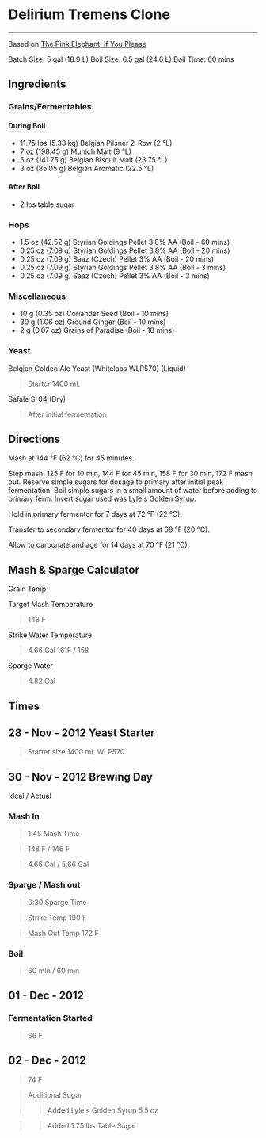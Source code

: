 # Delirium Tremens Clone
-----------------------
Based on [The Pink Elephant, If You Please](http://brewedbyus.com/recipes/57-the-pink-elephant-if-you-please/)

Batch Size: 5 gal (18.9 L) Boil Size: 6.5 gal (24.6 L) Boil Time: 60 mins

## Ingredients

### Grains/Fermentables

#### During Boil
* 11.75 lbs (5.33 kg) Belgian Pilsner 2-Row (2 °L)
* 7 oz (198.45 g) Munich Malt (9 °L)
* 5 oz (141.75 g) Belgian Biscuit Malt (23.75 °L)
* 3 oz (85.05 g) Belgian Aromatic (22.5 °L)

#### After Boil
* 2 lbs table sugar

### Hops

* 1.5 oz (42.52 g) Styrian Goldings Pellet 3.8% AA (Boil - 60 mins)
* 0.25 oz (7.09 g) Styrian Goldings Pellet 3.8% AA (Boil - 20 mins)
* 0.25 oz (7.09 g) Saaz (Czech) Pellet 3% AA (Boil - 20 mins)
* 0.25 oz (7.09 g) Styrian Goldings Pellet 3.8% AA (Boil - 3 mins)
* 0.25 oz (7.09 g) Saaz (Czech) Pellet 3% AA (Boil - 3 mins)

### Miscellaneous

* 10 g (0.35 oz) Coriander Seed (Boil - 10 mins)
* 30 g (1.06 oz) Ground Ginger (Boil - 10 mins)
* 2 g (0.07 oz) Grains of Paradise (Boil - 10 mins)

### Yeast

Belgian Golden Ale Yeast (Whitelabs WLP570) (Liquid)
> Starter 1400 mL

Safale S-04 (Dry)
> After initial fermentation

## Directions

Mash at 144 °F (62 °C) for 45 minutes.

Step mash: 125 F for 10 min, 144 F for 45 min, 158 F for 30 min, 172 F mash out. Reserve simple sugars for dosage to primary after initial peak fermentation. Boil simple sugars in a small amount of water before adding to primary ferm. Invert sugar used was Lyle's Golden Syrup.

Hold in primary fermentor for 7 days at 72 °F (22 °C).

Transfer to secondary fermentor for 40 days at 68 °F (20 °C).

Allow to carbonate and age for 14 days at 70 °F (21 °C).

## Mash & Sparge Calculator

Grain Temp

Target Mash Temperature
> 148 F

Strike Water Temperature
> 4.66 Gal
> 161F / 158

Sparge Water
> 4.82 Gal

## Times

## 28 - Nov - 2012 Yeast Starter
> Starter size 1400 mL WLP570

## 30 - Nov - 2012 Brewing Day

Ideal / Actual

### Mash In
> 1:45 Mash Time  

> 148 F / 146 F

> 4.66 Gal / 5.66 Gal

### Sparge / Mash out
> 0:30 Sparge Time

> Strike Temp 190 F

> Mash Out Temp 172 F

### Boil
> 60 min / 60 min

## 01 - Dec - 2012 
### Fermentation Started
> 66 F

## 02 - Dec - 2012 
> 74 F

> Additional Sugar
>> Added Lyle's Golden Syrup 5.5 oz

>> Added 1.75 lbs Table Sugar